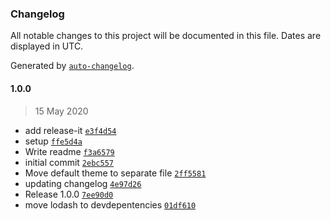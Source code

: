 ### Changelog

All notable changes to this project will be documented in this file. Dates are displayed in UTC.

Generated by [`auto-changelog`](https://github.com/CookPete/auto-changelog).

#### 1.0.0

> 15 May 2020

- add release-it [`e3f4d54`](https://github.com/pixleight/tailwindcss-aspect-ratio/commit/e3f4d547f7c520c6b5e57700c5f865e5c9a26fbf)
- setup [`ffe5d4a`](https://github.com/pixleight/tailwindcss-aspect-ratio/commit/ffe5d4a8425d05cf1ee238a4257ca8a74a247857)
- Write readme [`f3a6579`](https://github.com/pixleight/tailwindcss-aspect-ratio/commit/f3a6579582abc9af2f2a09d8c8bfc95ba86693e3)
- initial commit [`2ebc557`](https://github.com/pixleight/tailwindcss-aspect-ratio/commit/2ebc5577ad3e6ef466b08b9fbf443660891231e4)
- Move default theme to separate file [`2ff5581`](https://github.com/pixleight/tailwindcss-aspect-ratio/commit/2ff55812e89e67c4aab4ea3e06b9ce69532c8e0c)
- updating changelog [`4e97d26`](https://github.com/pixleight/tailwindcss-aspect-ratio/commit/4e97d26083f01f0b8cf6136fd8fe961db7199bd6)
- Release 1.0.0 [`7ee90d0`](https://github.com/pixleight/tailwindcss-aspect-ratio/commit/7ee90d0aedc9cccf69a79c515eebef940ba69574)
- move lodash to devdepentencies [`01df610`](https://github.com/pixleight/tailwindcss-aspect-ratio/commit/01df610ef012d222961a42bef71563b8cd30e169)
